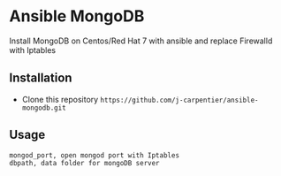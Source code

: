 # Ansible MongoDB
Install MongoDB on Centos/Red Hat 7 with ansible and replace Firewalld with Iptables

## Installation
- Clone this repository
`https://github.com/j-carpentier/ansible-mongodb.git`

## Usage

```variable
mongod_port, open mongod port with Iptables
dbpath, data folder for mongoDB server
````
